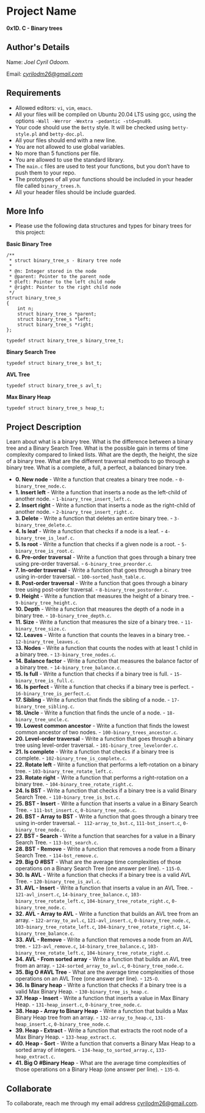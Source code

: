 # Project Name

**0x1D. C - Binary trees**

## Author's Details

Name: _Joel Cyril Odoom._

Email: *cyrilodm26@gmail.com*

## Requirements

- Allowed editors: `vi`, `vim`, `emacs`.
- All your files will be compiled on Ubuntu 20.04 LTS using gcc, using the options `-Wall -Werror -Wextra -pedantic -std=gnu89`.
- Your code should use the `Betty` style. It will be checked using `betty-style.pl` and `betty-doc.pl`.
- All your files should end with a new line.
- You are not allowed to use global variables.
- No more than 5 functions per file.
- You are allowed to use the standard library.
- The `main.c` files are used to test your functions, but you don’t have to push them to your repo.
- The prototypes of all your functions should be included in your header file called `binary_trees.h`.
- All your header files should be include guarded.

## More Info

- Please use the following data structures and types for binary trees for this project:

**Basic Binary Tree**

```
/**
 * struct binary_tree_s - Binary tree node
 *
 * @n: Integer stored in the node
 * @parent: Pointer to the parent node
 * @left: Pointer to the left child node
 * @right: Pointer to the right child node
 */
struct binary_tree_s
{
    int n;
    struct binary_tree_s *parent;
    struct binary_tree_s *left;
    struct binary_tree_s *right;
};

typedef struct binary_tree_s binary_tree_t;
```

**Binary Search Tree**

```
typedef struct binary_tree_s bst_t;
```

**AVL Tree**

```
typedef struct binary_tree_s avl_t;
```

**Max Binary Heap**

```
typedef struct binary_tree_s heap_t;
```

## Project Description

Learn about what is a binary tree.
What is the difference between a binary tree and a Binary Search Tree.
What is the possible gain in terms of time complexity compared to linked lists.
What are the depth, the height, the size of a binary tree.
What are the different traversal methods to go through a binary tree.
What is a complete, a full, a perfect, a balanced binary tree.

- **0. New node** - Write a function that creates a binary tree node. - `0-binary_tree_node.c`.
- **1. Insert left** - Write a function that inserts a node as the left-child of another node. - `1-binary_tree_insert_left.c`.
- **2. Insert right** - Write a function that inserts a node as the right-child of another node. - `2-binary_tree_insert_right.c`.
- **3. Delete** - Write a function that deletes an entire binary tree. - `3-binary_tree_delete.c`.
- **4. Is leaf** - Write a function that checks if a node is a leaf. - `4-binary_tree_is_leaf.c`.
- **5. Is root** - Write a function that checks if a given node is a root. - `5-binary_tree_is_root.c`.
- **6. Pre-order traversal** - Write a function that goes through a binary tree using pre-order traversal. - `6-binary_tree_preorder.c`.
- **7. In-order traversal** - Write a function that goes through a binary tree using in-order traversal. - `100-sorted_hash_table.c`.
- **8. Post-order traversal** - Write a function that goes through a binary tree using post-order traversal. - `8-binary_tree_postorder.c`.
- **9. Height** - Write a function that measures the height of a binary tree. - `9-binary_tree_height.c`.
- **10. Depth** - Write a function that measures the depth of a node in a binary tree. - `10-binary_tree_depth.c`.
- **11. Size** - Write a function that measures the size of a binary tree. - `11-binary_tree_size.c`.
- **12. Leaves** - Write a function that counts the leaves in a binary tree. - `12-binary_tree_leaves.c`.
- **13. Nodes** - Write a function that counts the nodes with at least 1 child in a binary tree. - `13-binary_tree_nodes.c`.
- **14. Balance factor** - Write a function that measures the balance factor of a binary tree. - `14-binary_tree_balance.c`.
- **15. Is full** - Write a function that checks if a binary tree is full. - `15-binary_tree_is_full.c`.
- **16. Is perfect** - Write a function that checks if a binary tree is perfect. - `16-binary_tree_is_perfect.c`.
- **17. Sibling** - Write a function that finds the sibling of a node. - `17-binary_tree_sibling.c`.
- **18. Uncle** - Write a function that finds the uncle of a node. - `18-binary_tree_uncle.c`.
- **19. Lowest common ancestor** - Write a function that finds the lowest common ancestor of two nodes. - `100-binary_trees_ancestor.c`.
- **20. Level-order traversal** - Write a function that goes through a binary tree using level-order traversal. - `101-binary_tree_levelorder.c`.
- **21. Is complete** - Write a function that checks if a binary tree is complete. - `102-binary_tree_is_complete.c`.
- **22. Rotate left** - Write a function that performs a left-rotation on a binary tree. - `103-binary_tree_rotate_left.c`.
- **23. Rotate right** - Write a function that performs a right-rotation on a binary tree. - `104-binary_tree_rotate_right.c`.
- **24. Is BST** - Write a function that checks if a binary tree is a valid Binary Search Tree. - `110-binary_tree_is_bst.c`.
- **25. BST - Insert** - Write a function that inserts a value in a Binary Search Tree. - `111-bst_insert.c`, `0-binary_tree_node.c`.
- **26. BST - Array to BST** - Write a function that goes through a binary tree using in-order traversal. - ` 112-array_to_bst.c`, `111-bst_insert.c`, `0-binary_tree_node.c`.
- **27. BST - Search** - Write a function that searches for a value in a Binary Search Tree. - `113-bst_search.c`.
- **28. BST - Remove** - Write a function that removes a node from a Binary Search Tree. - `114-bst_remove.c`.
- **29. Big O #BST** - What are the average time complexities of those operations on a Binary Search Tree (one answer per line). - `115-O`.
- **30. Is AVL** - Write a function that checks if a binary tree is a valid AVL Tree. - `120-binary_tree_is_avl.c`.
- **31. AVL - Insert** - Write a function that inserts a value in an AVL Tree. - `121-avl_insert.c`, `14-binary_tree_balance.c`, `103-binary_tree_rotate_left.c`, `104-binary_tree_rotate_right.c`, `0-binary_tree_node.c`.
- **32. AVL - Array to AVL** - Write a function that builds an AVL tree from an array. - `122-array_to_avl.c`, `121-avl_insert.c`, `0-binary_tree_node.c`, `103-binary_tree_rotate_left.c`, `104-binary_tree_rotate_right.c`, `14-binary_tree_balance.c`.
- **33. AVL - Remove** - Write a function that removes a node from an AVL tree. - `123-avl_remove.c`, `14-binary_tree_balance.c`, `103-binary_tree_rotate_left.c`, `104-binary_tree_rotate_right.c`.
- **34. AVL - From sorted array** - Write a function that builds an AVL tree from an array. - `124-sorted_array_to_avl.c`, `0-binary_tree_node.c`.
- **35. Big O #AVL Tree** - What are the average time complexities of those operations on an AVL Tree (one answer per line). - `125-O`.
- **36. Is Binary heap** - Write a function that checks if a binary tree is a valid Max Binary Heap. - `130-binary_tree_is_heap.c`.
- **37. Heap - Insert** - Write a function that inserts a value in Max Binary Heap. - `131-heap_insert.c`, `0-binary_tree_node.c`.
- **38. Heap - Array to Binary Heap** - Write a function that builds a Max Binary Heap tree from an array. - `132-array_to_heap.c`, `131-heap_insert.c`, `0-binary_tree_node.c`.
- **39. Heap - Extract** - Write a function that extracts the root node of a Max Binary Heap. - `133-heap_extract.c`.
- **40. Heap - Sort** - Write a function that converts a Binary Max Heap to a sorted array of integers. - `134-heap_to_sorted_array.c`, `133-heap_extract.c`.
- **41. Big O #Binary Heap** - What are the average time complexities of those operations on a Binary Heap (one answer per line). - `135-O`.

## Collaborate

To collaborate, reach me through my email address cyrilodm26@gmail.com.
